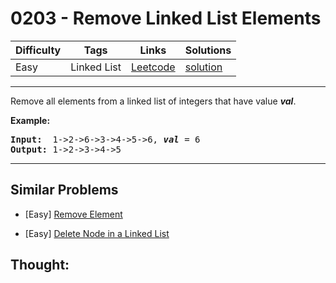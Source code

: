 # 0203 - Remove Linked List Elements

Difficulty  | Tags | Links | Solutions
----------- | ---- | ----- | -----
Easy | Linked List | [Leetcode](https://leetcode.com/problems/remove-linked-list-elements) | [solution](https://leetcode.com/problems/remove-linked-list-elements/solution/)


-----------

<p>Remove all elements from a linked list of integers that have value <b><i>val</i></b>.</p>

<p><b>Example:</b></p>

<pre>
<b>Input:</b>  1-&gt;2-&gt;6-&gt;3-&gt;4-&gt;5-&gt;6, <em><b>val</b></em> = 6
<b>Output:</b> 1-&gt;2-&gt;3-&gt;4-&gt;5
</pre>


-----------


## Similar Problems

- [Easy] [Remove Element](remove-element)

- [Easy] [Delete Node in a Linked List](delete-node-in-a-linked-list)




## Thought:
